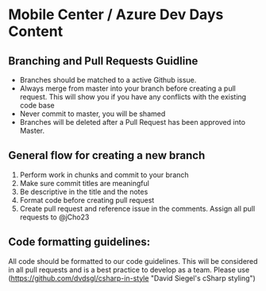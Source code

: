 # Mobile Center / Azure Dev Days Content

## Branching and Pull Requests Guidline

* Branches should be matched to a active Github issue.
* Always merge from master into your branch before creating a pull request. This will show you if you have any conflicts with the existing code base
* Never commit to master, you will be shamed
* Branches will be deleted after a Pull Request has been approved into Master.

## General flow for creating a new branch

1. Perform work in chunks and commit to your branch
  1. Make sure commit titles are meaningful
  1. Be descriptive in the title and the notes
2. Format code before creating pull request
3. Create pull request and reference issue in the comments. Assign all pull requests to @jCho23

## Code formatting guidelines:
All code should be formatted to our code guidelines. This will be considered in all pull requests and is a best practice to develop as a team. Please use (https://github.com/dvdsgl/csharp-in-style "David Siegel's cSharp styling")
